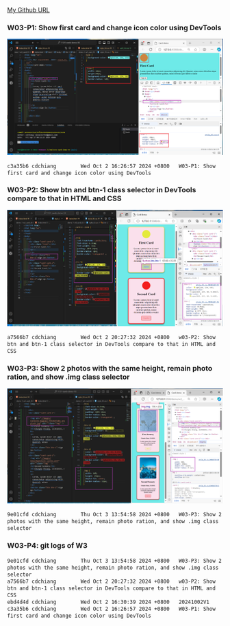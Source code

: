 [My Github URL](https://github.com/JonasReinhard0427/1131-sweb-demo-93)


### W03-P1: Show first card and change icon color using DevTools
![](w03-p1.png)

```
c3a35b6 cdchiang        Wed Oct 2 16:26:57 2024 +0800   W03-P1: Show first card and change icon color using DevTools
```




### W03-P2: Show btn and btn-1 class selector in DevTools compare to that in HTML and CSS

![](w03-p2.png)
```
a7566b7 cdchiang        Wed Oct 2 20:27:32 2024 +0800   w03-P2: Show btn and btn-1 class selector in DevTools compare to that in HTML and CSS
```

### W03-P3: Show 2 photos with the same height, remain photo ration, and show .img class selector

![](w03-p3.png)

```
9e01cfd cdchiang        Thu Oct 3 13:54:58 2024 +0800   W03-P3: Show 2 photos with the same height, remain photo ration, and show .img class selector

```


### W03-P4: git logs of W3
```
9e01cfd cdchiang        Thu Oct 3 13:54:58 2024 +0800   W03-P3: Show 2 photos with the same height, remain photo ration, and show .img class selector
a7566b7 cdchiang        Wed Oct 2 20:27:32 2024 +0800   w03-P2: Show btn and btn-1 class selector in DevTools compare to that in HTML and CSS   
ebd4d4d cdchiang        Wed Oct 2 16:30:39 2024 +0800   20241002V1
c3a35b6 cdchiang        Wed Oct 2 16:26:57 2024 +0800   W03-P1: Show first card and change icon color using DevTools
```